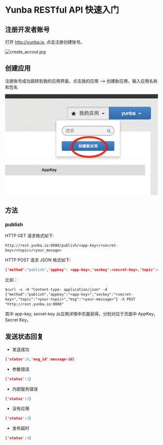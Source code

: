 # Yunba RESTful API 快速入门
## 注册开发者账号
打开 <http://yunba.io>, 点击注册创建账号。

![create_accout.jpg](../image/register_account.png)

## 创建应用
注册账号成功跳转到我的应用界面，点击我的应用 --> 创建新应用，输入应用名称和包名

![create_application.jpg](image/create_app.png)

## 方法
### publish

HTTP GET 请求格式如下:

```url
http://rest.yunba.io:8080/publish/<app-key>/<secret-key>/<topic>/<your_mesage>
```

HTTP POST 请求 JSON 格式如下:

```json
{'method':"publish",'appkey': <app-key>,'seckey':<secret-key>,'topic':<your-topic>,'msg':<your-message>}
```

比如：

```
$curl -s -H "Content-type: application/json" -d {"method":"publish","appkey":"<app-key>","seckey":"<secret-key>","topic":"<your-topic>","msg":"<your-message>"} -X POST "http://rest.yunba.io:8080"
```


其中 app-key, secret-key 从应用详情中页面获得，分别对应于页面中 AppKey， Secret Key。

## 发送状态回复

* 发送成功

```json
{'status':0,'msg_id':message-id}
```

* 参数错误

```json
{'status':1}
```

* 内部服务错误

```json
{'status':2}
```

* 没有应用

```json
{'status':3}
```

* 发布超时

```json
{'status':4}
```
